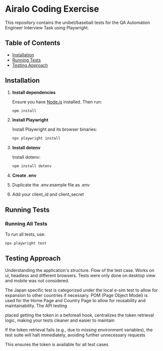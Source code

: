 # Airalo Coding Exercise

This repository contains the unibet/baseball tests for the QA Automation Engineer Interview Task using Playwright. 

## Table of Contents

- [Installation](#installation)
- [Running Tests](#running-tests)
- [Testing Approach](#testing-approach)

## Installation

1. **Install dependencies**

    Ensure you have [Node.js](https://nodejs.org/) installed. Then run:

    ```bash
    npm install
    ```
    
2. **Install Playwright**

    Install Playwright and its browser binaries:

    ```bash
    npx playwright install
    ```

3. **Install dotenv**

    Install dotenv:

    ```bash
    npm install dotenv
    ```

4. **Create .env**

1. Duplicate the .env.example file as .env
2. Add your client_id and client_secret

## Running Tests

### Running All Tests

To run all tests, use:

```bash
npx playwright test
```

## Testing Approach

Understanding the application's structure.
Flow of the test case.
Works on ui, headless and different browsers.
Tests were only done on desktop view and mobile was not considered.


The Japan specific test is categorized under the local e-sim test to allow for expansion to other countries if necessary. POM (Page Object Model) is used for the Home Page and Country Page to allow for reusability and maintainability. The API testing

placed getting the token in a beforeall hook, centralizes the token retrieval logic, making your tests cleaner and easier to maintain

If the token retrieval fails (e.g., due to missing environment variables), the test suite will halt immediately, avoiding further unnecessary requests

This ensures the token is available for all test cases